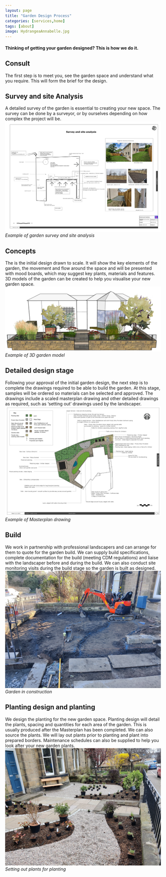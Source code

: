 ```yaml
---
layout: page
title: "Garden Design Process"
categories: [services,home]
tags: [about]
image: HydrangeaAnnabelle.jpg
---
```

#### Thinking of getting your garden designed? This is how we do it. 

## Consult 
The first step  is to meet you, see the garden space and understand what you require. This will form the brief for the design.
## Survey and site Analysis 
A detailed survey of the garden is essential to creating your new space. The survey can be done by a surveyor, or by ourselves depending on how complex the project will be. 
![Garden Survey](assets/img/ServicesSurvey.jpg)
*Example of garden survey and site analysis*
## Concepts
The is the initial design drawn to scale. It will show the key elements of the garden, the movement and flow around the space and will be presented with mood boards, which may suggest key plants, materials and features. 3D models of the garden can be created to help you visualise your new garden space.
![Garden Concepts](assets/img/Services3D.jpg)*Example of 3D garden model*
## Detailed design stage 
Following your approval of the initial garden design, the next step is to complete the drawings required to be able to build the garden. At this stage, samples will be ordered so materials can be selected and approved. The drawings include a scaled masterplan drawing and other detailed drawings as required, such as ‘setting out’ drawings used by the landscaper. 
![Garden Design](assets/img/ServicesMaster.JPG) *Example of Masterplan drawing*
## Build 
We work in partnership with professional landscapers and can arrange for them to quote for the garden build. We can supply build specifications, complete documentation for the build (meeting CDM regulations) and liaise with the landscaper before and during the build. We can also conduct site monitoring visits during the build stage so the garden is built as designed.
![landscape work](/assets/img/portydigger.jpg) *Garden in construction*
## Planting design and planting  
We design the planting for the new garden space. Planting design will detail the plants, spacing and quantities for each area of the garden. This is usually produced after the Masterplan has been completed. We can also source the plants. We will lay out plants prior to planting and plant into prepared borders. Maintenance schedules can also be supplied to help you look after your new garden plants.
![planting](/assets/img/ProcessPlanting.jpg) *Setting out plants for planting*

